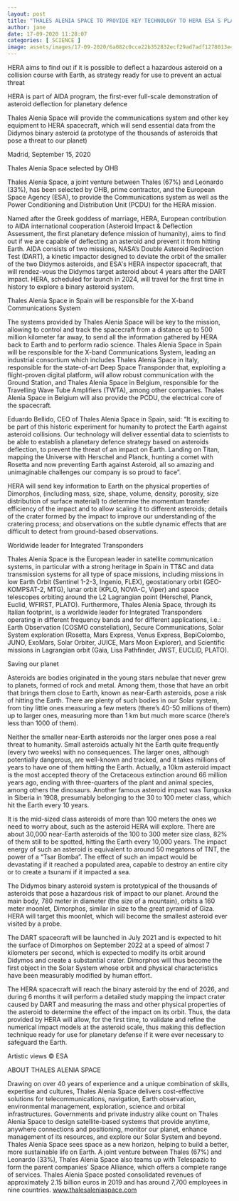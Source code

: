 ```yaml
---
layout: post
title: "THALES ALENIA SPACE TO PROVIDE KEY TECHNOLOGY TO HERA ESA S PLANETARY DEFENCE MISSION"
author: jane 
date: 17-09-2020 11:28:07 
categories: [ SCIENCE ] 
image: assets/images/17-09-2020/6a082c0cce22b352832ecf29ad7adf1278013e4168da9114831ed9b32e4d55b5
---
```

HERA aims to find out if it is possible to deflect a hazardous asteroid on a collision course with Earth, as strategy ready for use to prevent an actual threat

HERA is part of AIDA program, the first-ever full-scale demonstration of asteroid deflection for planetary defence

Thales Alenia Space will provide the communications system and other key equipment to HERA spacecraft, which will send essential data from the Didymos binary asteroid (a prototype of the thousands of asteroids that pose a threat to our planet)

Madrid, September 15, 2020

Thales Alenia Space selected by OHB

Thales Alenia Space, a joint venture between Thales (67%) and Leonardo (33%), has been selected by OHB, prime contractor, and the European Space Agency (ESA), to provide the Communications system as well as the Power Conditioning and Distribution Unit (PCDU) for the HERA mission.

Named after the Greek goddess of marriage, HERA, European contribution to AIDA international cooperation (Asteroid Impact & Deflection Assessment, the first planetary defence mission of humanity), aims to find out if we are capable of deflecting an asteroid and prevent it from hitting Earth. AIDA consists of two missions, NASA’s Double Asteroid Redirection Test (DART), a kinetic impactor designed to deviate the orbit of the smaller of the two Didymos asteroids, and ESA's HERA inspector spacecraft, that will rendez-vous the Didymos target asteroid about 4 years after the DART impact. HERA, scheduled for launch in 2024, will travel for the first time in history to explore a binary asteroid system.

Thales Alenia Space in Spain will be responsible for the X-band Communications System

The systems provided by Thales Alenia Space will be key to the mission, allowing to control and track the spacecraft from a distance up to 500 million kilometer far away, to send all the information gathered by HERA back to Earth and to perform radio science. Thales Alenia Space in Spain will be responsible for the X-band Communications System, leading an industrial consortium which includes Thales Alenia Space in Italy, responsible for the state-of-art Deep Space Transponder that, exploiting a flight-proven digital platform, will allow robust communication with the Ground Station, and Thales Alenia Space in Belgium, responsible for the Travelling Wave Tube Amplifiers (TWTA), among other companies. Thales Alenia Space in Belgium will also provide the PCDU, the electrical core of the spacecraft.

Eduardo Bellido, CEO of Thales Alenia Space in Spain, said: “It is exciting to be part of this historic experiment for humanity to protect the Earth against asteroid collisions. Our technology will deliver essential data to scientists to be able to establish a planetary defence strategy based on asteroids deflection, to prevent the threat of an impact on Earth. Landing on Titan, mapping the Universe with Herschel and Planck, hunting a comet with Rosetta and now preventing Earth against Asteroid, all so amazing and unimaginable challenges our company is so proud to face”.

HERA will send key information to Earth on the physical properties of Dimorphos, (including mass, size, shape, volume, density, porosity, size distribution of surface material) to determine the momentum transfer efficiency of the impact and to allow scaling it to different asteroids; details of the crater formed by the impact to improve our understanding of the cratering process; and observations on the subtle dynamic effects that are difficult to detect from ground-based observations.

Worldwide leader for Integrated Transponders

Thales Alenia Space is the European leader in satellite communication systems, in particular with a strong heritage in Spain in TT&C and data transmission systems for all type of space missions, including missions in low Earth Orbit (Sentinel 1-2-3, Ingenio, FLEX), geostationary orbit (GEO-KOMPSAT-2, MTG), lunar orbit (KPLO, NOVA-C, Viper) and space telescopes orbiting around the L2 Lagrangian point (Herschel, Planck, Euclid, WFIRST, PLATO). Furthermore, Thales Alenia Space, through its Italian footprint, is a worldwide leader for Integrated Transponders operating in different frequency bands and for different applications, i.e.: Earth Observation (COSMO constellation), Secure Communications, Solar System exploration (Rosetta, Mars Express, Venus Express, BepiColombo, JUNO, ExoMars, Solar Orbiter, JUICE, Mars Moon Explorer), and Scientific missions in Lagrangian orbit (Gaia, Lisa Pathfinder, JWST, EUCLID, PLATO).

Saving our planet

Asteroids are bodies originated in the young stars nebulae that never grew to planets, formed of rock and metal. Among them, those that have an orbit that brings them close to Earth, known as near-Earth asteroids, pose a risk of hitting the Earth. There are plenty of such bodies in our Solar system, from tiny little ones measuring a few meters (there’s 40-50 millions of them) up to larger ones, measuring more than 1 km but much more scarce (there’s less than 1000 of them).

Neither the smaller near-Earth asteroids nor the larger ones pose a real threat to humanity. Small asteroids actually hit the Earth quite frequently (every two weeks) with no consequences. The larger ones, although potentially dangerous, are well-known and tracked, and it takes millions of years to have one of them hitting the Earth. Actually, a 10km asteroid impact is the most accepted theory of the Cretaceous extinction around 66 million years ago, ending with three-quarters of the plant and animal species, among others the dinosaurs. Another famous asteroid impact was Tunguska in Siberia in 1908, presumably belonging to the 30 to 100 meter class, which hit the Earth every 10 years.

It is the mid-sized class asteroids of more than 100 meters the ones we need to worry about, such as the asteroid HERA will explore. There are about 30,000 near-Earth asteroids of the 100 to 300 meter size class, 82% of them still to be spotted, hitting the Earth every 10,000 years. The impact energy of such an asteroid is equivalent to around 50 megatons of TNT, the power of a “Tsar Bomba”. The effect of such an impact would be devastating if it reached a populated area, capable to destroy an entire city or to create a tsunami if it impacted a sea.

The Didymos binary asteroid system is prototypical of the thousands of asteroids that pose a hazardous risk of impact to our planet. Around the main body, 780 meter in diameter (the size of a mountain), orbits a 160 meter moonlet, Dimorphos, similar in size to the great pyramid of Giza. HERA will target this moonlet, which will become the smallest asteroid ever visited by a probe.

The DART spacecraft will be launched in July 2021 and is expected to hit the surface of Dimorphos on September 2022 at a speed of almost 7 kilometers per second, which is expected to modify its orbit around Didymos and create a substantial crater. Dimorphos will thus become the first object in the Solar System whose orbit and physical characteristics have been measurably modified by human effort.

The HERA spacecraft will reach the binary asteroid by the end of 2026, and during 6 months it will perform a detailed study mapping the impact crater caused by DART and measuring the mass and other physical properties of the asteroid to determine the effect of the impact on its orbit. Thus, the data provided by HERA will allow, for the first time, to validate and refine the numerical impact models at the asteroid scale, thus making this deflection technique ready for use for planetary defense if it were ever necessary to safeguard the Earth.

Artistic views © ESA

ABOUT THALES ALENIA SPACE

Drawing on over 40 years of experience and a unique combination of skills, expertise and cultures, Thales Alenia Space delivers cost-effective solutions for telecommunications, navigation, Earth observation, environmental management, exploration, science and orbital infrastructures. Governments and private industry alike count on Thales Alenia Space to design satellite-based systems that provide anytime, anywhere connections and positioning, monitor our planet, enhance management of its resources, and explore our Solar System and beyond. Thales Alenia Space sees space as a new horizon, helping to build a better, more sustainable life on Earth. A joint venture between Thales (67%) and Leonardo (33%), Thales Alenia Space also teams up with Telespazio to form the parent companies’ Space Alliance, which offers a complete range of services. Thales Alenia Space posted consolidated revenues of approximately 2.15 billion euros in 2019 and has around 7,700 employees in nine countries. www.thalesaleniaspace.com